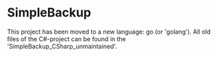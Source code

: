 # SimpleBackup

This project has been moved to a new language: go (or 'golang').
All old files of the C#-project can be found in the 'SimpleBackup_CSharp_unmaintained'.